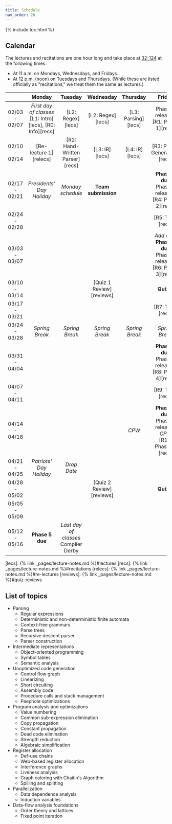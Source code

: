 ```yaml
---
title: Schedule
nav_order: 20
---
```


{% include toc.html %}

## Calendar

The lectures and recitations are one hour long and take place at [32-124][bldg] at the following times:
- At 11 a.m. on Mondays, Wednesdays, and Fridays.
- At 12 p.m. (noon) on Tuesdays and Thursdays. (While these are listed officially as "recitations," we treat them the same as lectures.)

[bldg]: http://whereis.mit.edu/map-jpg?mapterms=32

|     | Monday | Tuesday | Wednesday | Thursday | Friday |
| :-: | :----: | :-----: | :-------: | :------: | :----: |
| 02/03 - 02/07 | _First day of classes_ <br/> [L1: Intro][lecs], [R0: Info][recs] | [L2: Regex][lecs] | [L2: Regex][lecs] | [L3: Parsing][lecs] | Phase 1 released <br/> [R1: Phase 1][recs] |
| 02/10 - 02/14 | [Re-lecture 1][relecs] | [R2: Hand-Written Parser][recs] | [L3: IR][lecs] | [L4: IR][lecs] | [R3: Parser Generators][recs] |
| 02/17 - 02/21 | _Presidents' Day Holiday_ | _Monday schedule_ | **Team submission** | | **Phase 1 due** <br/> Phase 2 released <br/> [R4: Phase 2][recs] |
| 02/24 - 02/28 | | |  | | [R5: TBD][recs] |
| 03/03 - 03/07 | |                                            |                          |                     | _Add date_ <br/> **Phase 2 due** <br/> Phase 3 released <br/> [R6: Phase 3][recs] |
| 03/10 - 03/14 | | | [Quiz 1 Review][reviews] | | **Quiz 1** |
| 03/17 - 03/21 |                                                              |                                            |                          |                     | [R7: TBD][recs] |
| 03/24 - 03/28 | _Spring Break_ | _Spring Break_ | _Spring Break_ | _Spring Break_ | _Spring Break_ |
| 03/31 - 04/04 |                                                              |                                            |                          |                     | **Phase 3 due** <br/> Phase 4 released <br/> [R8: Phase 4][recs] |
| 04/07 - 04/11 |                                                              |                                            |                          |                     |                       [R9: TBD][recs]                       |
| 04/14 - 04/18 |  | |  | *CPW* | **Phase 4 due** <br/> Phase 5 released <br />*CPW*<br/> [R10: Phase 5][recs] |
| 04/21 - 04/25 | _Patriots' Day Holiday_ | _Drop Date_ |  | | |
| 04/28 - 05/02 | | | [Quiz 2 Review][reviews] | | **Quiz 2** |
| 05/05 - 05/09 | | | | | |
| 05/12 - 05/16 | **Phase 5 due** | _Last day of classes_ <br/> Complier Derby | | | |

[lecs]: {% link _pages/lecture-notes.md %}#lectures
[recs]: {% link _pages/lecture-notes.md %}#recitations
[relecs]: {% link _pages/lecture-notes.md %}#re-lectures
[reviews]: {% link _pages/lecture-notes.md %}#quiz-reviews

## List of topics

- Parsing
  - Regular expressions
  - Deterministic and non-deterministic finite automata
  - Context-free grammars
  - Parse trees
  - Recursive descent parser
  - Parser construction
- Intermediate representations
  - Object-oriented programming
  - Symbol tables
  - Semantic analysis
- Unoptimized code generation
  - Control flow graph
  - Linearizing
  - Short circuiting
  - Assembly code
  - Procedure calls and stack management
  - Peephole optimizations
- Program analysis and optimizations
  - Value numbering
  - Common sub-expression elimination
  - Copy propagation
  - Constant propagation
  - Dead code elimination
  - Strength reduction
  - Algebraic simplification
- Register allocation
  - Def-use chains
  - Web-based register allocation
  - Interference graphs
  - Liveness analysis
  - Graph coloring with Chaitin's Algorithm
  - Spilling and splitting
- Parallelization
  - Data dependence analysis
  - Induction variables
- Data-flow analysis foundations
  - Order theory and lattices
  - Fixed point iteration
